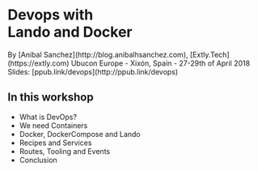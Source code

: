 # Devops with <br/> Lando and Docker

<!-- .element: class="small" --> By [Anibal Sanchez](http://blog.anibalhsanchez.com), [Extly.Tech](https://extly.com)

<!-- .element: class="small" --> Ubucon Europe - Xixón, Spain - 27-29th of April 2018

<!-- .element: class="small" --> Slides: [ppub.link/devops](http://ppub.link/devops)


## In this workshop

- What is DevOps?
- We need Containers
- Docker, DockerCompose and Lando
- Recipes and Services
- Routes, Tooling and Events
- Conclusion
